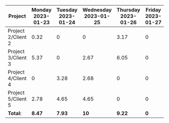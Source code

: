 Project | Monday<br>2023-01-23 | Tuesday<br>2023-01-24 | Wednesday<br>2023-01-25 | Thursday<br>2023-01-26 | Friday<br>2023-01-27 | Saturday<br>2023-01-28 | Sunday<br>2023-01-29 | **Total**
---|---|---|---|---|---|---|---|---
Project 2/Client 2 |0.32 |0 |0 |3.17 |0 |0 |0 |**3.48**
Project 3/Client 3 |5.37 |0 |2.67 |6.05 |0 |0 |0 |**14.08**
Project 4/Client 4 |0 |3.28 |2.68 |0 |0 |0 |0 |**5.97**
Project 5/Client 5 |2.78 |4.65 |4.65 |0 |0 |0 |0 |**12.08**
**Total:** |**8.47** |**7.93** |**10** |**9.22** |**0** |**0** |**0** |**35.62**


